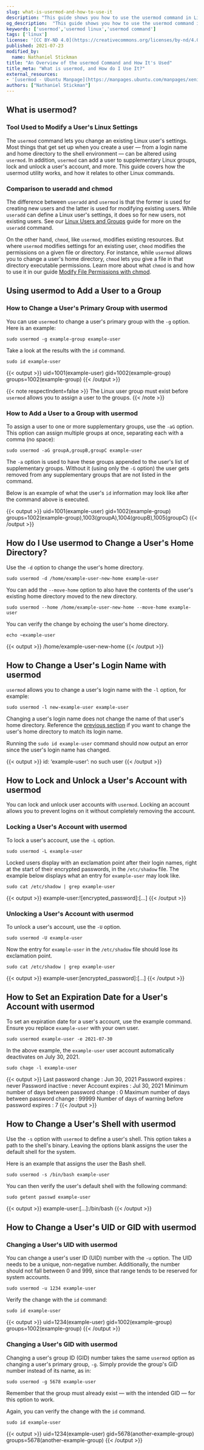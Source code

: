 ```yaml
---
slug: what-is-usermod-and-how-to-use-it
description: "This guide shows you how to use the usermod command in Linux. You learn how to change a user’s home directory, login name, groups, user shell, and more."
og_description:  "This guide shows you how to use the usermod command in Linux. You learn how to change a user’s home directory, login name, groups, user shell, and more."
keywords: ['usermod','usermod linux','usermod command']
tags: ['linux']
license: '[CC BY-ND 4.0](https://creativecommons.org/licenses/by-nd/4.0)'
published: 2021-07-23
modified_by:
  name: Nathaniel Stickman
title: "An Overview of the usermod Command and How It's Used"
title_meta: "What is usermod, and How do I Use It?"
external_resources:
- '[usermod - Ubuntu Manpage](https://manpages.ubuntu.com/manpages/xenial/en/man8/usermod.8.html)'
authors: ["Nathaniel Stickman"]
---
```

## What is usermod?

### Tool Used to Modify a User's Linux Settings

The `usermod` command lets you change an existing Linux user's settings. Most things that get set up when you create a user — from a login name and home directory to the shell environment — can be altered using `usermod`. In addition, `usermod` can add a user to supplementary Linux groups, lock and unlock a user's account, and more. This guide covers how the usermod utility works, and how it relates to other Linux commands.

### Comparison to useradd and chmod

The difference between `useradd` and `usermod` is that the former is used for creating new users and the latter is used for modifying existing users. While `useradd` can define a Linux user's settings, it does so for new users, not existing users. See our [Linux Users and Groups](/docs/guides/linux-users-and-groups/#creating-and-deleting-user-accounts) guide for more on the `useradd` command.

On the other hand, `chmod`, like `usermod`, modifies existing resources. But where `usermod` modifies settings for an existing user, `chmod` modifies the permissions on a given file or directory. For instance, while `usermod` allows you to change a user's home directory, `chmod` lets you give a file in that directory executable permissions. Learn more about what `chmod` is and how to use it in our guide [Modify File Permissions with chmod](/docs/guides/modify-file-permissions-with-chmod/).

## Using usermod to Add a User to a Group

### How to Change a User's Primary Group with usermod

You can use `usermod` to change a user's primary group with the `-g` option. Here is an example:

    sudo usermod -g example-group example-user

Take a look at the results with the `id` command.

    sudo id example-user

{{< output >}}
uid=1001(example-user) gid=1002(example-group) groups=1002(example-group)
{{< /output >}}

{{< note respectIndent=false >}}
The Linux user group must exist before `usermod` allows you to assign a user to the groups.
{{< /note >}}


### How to Add a User to a Group with usermod

To assign a user to one or more supplementary groups, use the `-aG` option. This option can assign multiple groups at once, separating each with a comma (no space):

    sudo usermod -aG groupA,groupB,groupC example-user

The `-a` option is used to have these groups appended to the user's list of supplementary groups. Without it (using only the `-G` option) the user gets removed from any supplementary groups that are not listed in the command.

Below is an example of what the user's `id` information may look like after the command above is executed.

{{< output >}}
uid=1001(example-user) gid=1002(example-group) groups=1002(example-group),1003(groupA),1004(groupB),1005(groupC)
{{< /output >}}

## How do I Use usermod to Change a User's Home Directory?

Use the `-d` option to change the user's home directory.

    sudo usermod -d /home/example-user-new-home example-user

You can add the `--move-home` option to also have the contents of the user's existing home directory moved to the new directory.

    sudo usermod --home /home/example-user-new-home --move-home example-user

You can verify the change by echoing the user's home directory.

    echo ~example-user

{{< output >}}
/home/example-user-new-home
{{< /output >}}

## How to Change a User's Login Name with usermod

`usermod` allows you to change a user's login name with the `-l` option, for example:

    sudo usermod -l new-example-user example-user

Changing a user's login name does not change the name of that user's home directory. Reference the [previous section](#how-do-i-use-usermod-to-change-a-users-home-directory) if you want to change the user's home directory to match its login name.

Running the `sudo id example-user` command should now output an error since the user's login name has changed.

{{< output >}}
id: ‘example-user’: no such user
{{< /output >}}

## How to Lock and Unlock a User's Account with usermod

You can lock and unlock user accounts with `usermod`. Locking an account allows you to prevent logins on it without completely removing the account.

### Locking a User's Account with usermod

To lock a user's account, use the `-L` option.

    sudo usermod -L example-user

Locked users display with an exclamation point after their login names, right at the start of their encrypted passwords, in the `/etc/shadow` file. The example below displays what an entry for `example-user` may look like.

    sudo cat /etc/shadow | grep example-user

{{< output >}}
example-user:![encrypted_password]:[...]
{{< /output >}}

### Unlocking a User's Account with usermod

To unlock a user's account, use the `-U` option.

    sudo usermod -U example-user

Now the entry for `example-user` in the `/etc/shadow` file should lose its exclamation point.

    sudo cat /etc/shadow | grep example-user

{{< output >}}
example-user:[encrypted_password]:[...]
{{< /output >}}

## How to Set an Expiration Date for a User's Account with usermod

To set an expiration date for a user's account, use the example command. Ensure you replace `example-user` with your own user.

    sudo usermod example-user -e 2021-07-30

In the above example, the `example-user` user account automatically deactivates on July 30, 2021.

    sudo chage -l example-user

{{< output >}}
Last password change     : Jun 30, 2021
Password expires     : never
Password inactive     : never
Account expires      : Jul 30, 2021
Minimum number of days between password change  : 0
Maximum number of days between password change  : 99999
Number of days of warning before password expires : 7
{{< /output >}}

## How to Change a User's Shell with usermod

Use the `-s` option with `usermod` to define a user's shell. This option takes a path to the shell's binary. Leaving the options blank assigns the user the default shell for the system.

Here is an example that assigns the user the Bash shell.

    sudo usermod -s /bin/bash example-user

You can then verify the user's default shell with the following command:

    sudo getent passwd example-user

{{< output >}}
example-user:[...]:/bin/bash
{{< /output >}}

## How to Change a User's UID or GID with usermod

### Changing a User's UID with usermod

You can change a user's user ID (UID) number with the `-u` option. The UID needs to be a unique, non-negative number. Additionally, the number should not fall between 0 and 999, since that range tends to be reserved for system accounts.

    sudo usermod -u 1234 example-user

Verify the change with the `id` command:

    sudo id example-user

{{< output >}}
uid=1234(example-user) gid=1002(example-group) groups=1002(example-group)
{{< /output >}}

### Changing a User's GID with usermod

Changing a user's group ID (GID) number takes the same `usermod` option as changing a user's primary group, `-g`. Simply provide the group's GID number instead of its name, as in:

    sudo usermod -g 5678 example-user

Remember that the group must already exist — with the intended GID — for this option to work.

Again, you can verify the change with the `id` command.

    sudo id example-user

{{< output >}}
uid=1234(example-user) gid=5678(another-example-group) groups=5678(another-example-group)
{{< /output >}}
